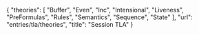 {
    "theories": [
        "Buffer",
        "Even",
        "Inc",
        "Intensional",
        "Liveness",
        "PreFormulas",
        "Rules",
        "Semantics",
        "Sequence",
        "State"
    ],
    "url": "entries/tla/theories",
    "title": "Session TLA"
}